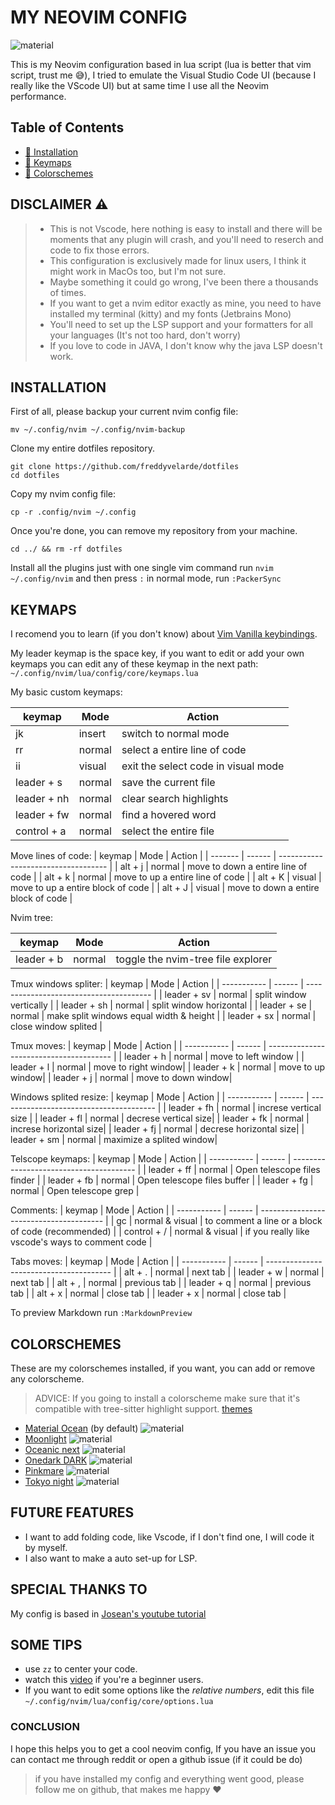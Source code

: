 <!-- <div align="center"> -->
<!--   <img src="../../.screenshots/nvim-gallery/nvim-logo.png" width="50" height="50" style="margin-bottom: 15px; margin-right: 10px "  /> -->
<!--   [> <h1>My Neovim config</h1> <] -->
<!-- ## </div> -->

<!-- Extensions for neovim: [Extensions](https://github.com/rockerBOO/awesome-neovim) -->

# MY NEOVIM CONFIG

![material](../../.screenshots/nvim-gallery/colorschemes/material-ocean.png)

This is my Neovim configuration based in lua script (lua is better that vim script, trust me :sweat_smile:), I tried to emulate the Visual Studio Code UI (because I really like the VScode UI) but at same time I use all the Neovim performance.

<!-- ### Why choose nvim? -->
<!--  -->
<!-- I choose neovim because I do love the idea to leave behind the mouse and always use the keyboard for everything (I am a big fan of mechanical keyboards :smile:) -->

<!-- Also you can make your nvim editor as minimal as you can or you can take your editor to the next level of customization and make incredible features with lua script, that's something that in VsCode or another text editor I can't do -->

## **Table of Contents**

- [:wrench: Installation](#installation)
- [:pushpin: Keymaps](#keymaps)
- [:pencil: Colorschemes](#colorschemes)
  <!-- - [:file_folder: Folder Structure](#folder-structure) -->

## DISCLAIMER :warning:

> - This is not Vscode, here nothing is easy to install and there will be moments that any plugin will crash, and you'll need to reserch and code to fix those errors.
> - This configuration is exclusively made for linux users, I think it might work in MacOs too, but I'm not sure.
> - Maybe something it could go wrong, I've been there a thousands of times.
> - If you want to get a nvim editor exactly as mine, you need to have installed my terminal (kitty) and my fonts (Jetbrains Mono)
> - You'll need to set up the LSP support and your formatters for all your languages (It's not too hard, don't worry)
> - If you love to code in JAVA, I don't know why the java LSP doesn't work.

## INSTALLATION

First of all, please backup your current nvim config file:

```shell
mv ~/.config/nvim ~/.config/nvim-backup
```

Clone my entire dotfiles repository.

```shell
git clone https://github.com/freddyvelarde/dotfiles
cd dotfiles
```

Copy my nvim config file:

```shell
cp -r .config/nvim ~/.config
```

Once you're done, you can remove my repository from your machine.

```shell
cd ../ && rm -rf dotfiles
```

Install all the plugins just with one single vim command run `nvim ~/.config/nvim` and then press `:` in normal mode, run `:PackerSync`

<!-- ## FEATURES -->
<!--  -->
<!-- - Session Project Manager -->
<!-- - Markdown live server -->
<!-- - LSP (support for many languages) -->
<!-- - Code autocompletation -->
<!-- - Colorschemes pre-installed with hightlighting support -->
<!-- - Hexadecimal color hightlighting (very useful for web develpers) -->

<!-- A. Built-in packages and commands -->
<!-- B. Modal interface -->
<!-- C. Customizable UI -->
<!-- D. Integration with plugins -->
<!-- E. Cross-platform compatibility -->
<!--  -->

<!-- ## Plugins -->
<!--  -->
<!-- You can add or remove all plugins you want in the next path `~/.config/nvim/lua/config/set-plugins.lua`. -->

<!-- A. Popular plugins -->
<!-- B. How to install plugins -->
<!-- C. How to manage plugins -->
<!--  -->

## KEYMAPS

I recomend you to learn (if you don't know) about [Vim Vanilla keybindings](https://gist.github.com/hansrajdas/6520d74ac3251552e66a76f2f32b4bdd).

My leader keymap is the space key, if you want to edit or add your own keymaps you can edit any of these keymap in the next path: `~/.config/nvim/lua/config/core/keymaps.lua`

My basic custom keymaps:

| keymap      | Mode   | Action                              |
| ----------- | ------ | ----------------------------------- |
| jk          | insert | switch to normal mode               |
| rr          | normal | select a entire line of code        |
| ii          | visual | exit the select code in visual mode |
| leader + s  | normal | save the current file               |
| leader + nh | normal | clear search highlights             |
| leader + fw | normal | find a hovered word                 |
| control + a | normal | select the entire file              |

Move lines of code:
| keymap | Mode | Action |
| ------- | ------ | ----------------------------------- |
| alt + j | normal | move to down a entire line of code |
| alt + k | normal | move to up a entire line of code |
| alt + K | visual | move to up a entire block of code |
| alt + J | visual | move to down a entire block of code |

Nvim tree:

| keymap     | Mode   | Action                             |
| ---------- | ------ | ---------------------------------- |
| leader + b | normal | toggle the nvim-tree file explorer |

Tmux windows spliter:
| keymap | Mode | Action |
| ----------- | ------ | --------------------------------------- |
| leader + sv | normal | split window vertically |
| leader + sh | normal | split window horizontal |
| leader + se | normal | make split windows equal width & height |
| leader + sx | normal | close window splited |

Tmux moves:
| keymap | Mode | Action |
| ----------- | ------ | --------------------------------------- |
| leader + h | normal | move to left window |
| leader + l | normal | move to right window|
| leader + k | normal | move to up window|
| leader + j | normal | move to down window|

Windows splited resize:
| keymap | Mode | Action |
| ----------- | ------ | --------------------------------------- |
| leader + fh | normal | increse vertical size |
| leader + fl | normal | decrese vertical size|
| leader + fk | normal | increse horizontal size|
| leader + fj | normal | decrese horizontal size|
| leader + sm | normal | maximize a splited window|

Telscope keymaps:
| keymap | Mode | Action |
| ----------- | ------ | --------------------------------------- |
| leader + ff | normal | Open telescope files finder |
| leader + fb | normal | Open telescope files buffer |
| leader + fg | normal | Open telescope grep |

Comments:
| keymap | Mode | Action |
| ----------- | ------ | --------------------------------------- |
| gc | normal & visual | to comment a line or a block of code (recommended) |
| control + / | normal & visual | if you really like vscode's ways to comment code |

Tabs moves:
| keymap | Mode | Action |
| ----------- | ------ | --------------------------------------- |
| alt + . | normal | next tab |
| leader + w | normal | next tab |
| alt + , | normal | previous tab |
| leader + q | normal | previous tab |
| alt + x | normal | close tab |
| leader + x | normal | close tab |

To preview Markdown run `:MarkdownPreview`

<!-- ### SURROUNDINGS -->
<!--  -->
<!-- It's easiest to explain with examples. Press cs"' inside: -->
<!-- `"Hello world!"` to change it to `'Hello world!'` -->
<!--  -->
<!-- > This is an external plugin if you want to know more, visit [this](https://github.com/tpope/vim-surround) -->
<!--  -->
<!-- Also if you want to surrounding a entire sentence you can select your sentence and press `"`, `'`, `{`, `[`, `(`Example: Select the sentence`hello world`in visual mode press " and you'll get`"hello world"` -->

<!-- ## LSP -->
<!--  -->
<!-- LSP (Languages protocol server) allows us to improve the coding performance, another tool like this is `nvim-coc` but I prefer to configure it by myself. -->
<!--  -->
<!-- ### How to install a programming language server? -->
<!--  -->
<!-- There's a tool called [Mason](https://github.com/williamboman/mason-lspconfig.nvim) that makes my life easier, Mason install a LSP, formatter, linter for a programming language for you. -->
<!-- you just need to setup the config for your favorite programming language and that's it. -->

## COLORSCHEMES

<!-- I got installed some colorschemes, you can remove or add your favorite colorscheme. -->

<!-- To switch colorschemes I have a python script that makes that easier called [pykitty](https://github.com/freddyvelarde/pykitty) -->

These are my colorschemes installed, if you want, you can add or remove any colorscheme.

> ADVICE: If you going to install a colorscheme make sure that it's compatible with tree-sitter highlight support. [themes](https://github.com/nvim-treesitter/nvim-treesitter/wiki/Colorschemes)

- [Material Ocean](https://github.com/marko-cerovac/material.nvim) (by default)
  ![material](../../.screenshots/nvim-gallery/colorschemes/material-ocean.png)
- [Moonlight](https://github.com/shaunsingh/moonlight.nvim)
  ![material](../../.screenshots/nvim-gallery/colorschemes/moonlight.png)
- [Oceanic next](https://github.com/mhartington/oceanic-next)
  ![material](../../.screenshots/nvim-gallery/colorschemes/oceanic.png)
- [Onedark DARK](https://github.com/olimorris/onedarkpro.nvim)
  ![material](../../.screenshots/nvim-gallery/colorschemes/onedark.png)
- [Pinkmare](https://github.com/Matsuuu/pinkmare)
  ![material](../../.screenshots/nvim-gallery/colorschemes/pinkmare.png)
- [Tokyo night](https://github.com/folke/tokyonight.nvim)
  ![material](../../.screenshots/nvim-gallery/colorschemes/tokyo.png)

## FUTURE FEATURES

- I want to add folding code, like Vscode, if I don't find one, I will code it by myself.
- I also want to make a auto set-up for LSP.

## SPECIAL THANKS TO

My config is based in [Josean's youtube tutorial](https://www.youtube.com/watch?v=vdn_pKJUda8&t=3659s)

## SOME TIPS

- use `zz` to center your code.
- watch this [video](https://www.youtube.com/watch?v=o4X8GU7CCSU&t=171s) if you're a beginner users.
- If you want to edit some options like the _relative numbers_, edit this file `~/.config/nvim/lua/config/core/options.lua`

### CONCLUSION

I hope this helps you to get a cool neovim config, If you have an issue you can contact me through reddit or open a github issue (if it could be do)

> if you have installed my config and everything went good, please follow me on github, that makes me happy :heart:

<!-- A. Default keybindings -->
<!-- B. How to customize keybindings -->
<!-- C. Keymaps for plugins -->
<!--  -->
<!-- V. Getting Started -->
<!-- A. Installation -->
<!-- B. Basic usage -->
<!-- C. Configuration -->
<!--  -->
<!-- VI. Conclusion -->
<!-- A. Summary of features -->
<!-- B. Comparison with other editors -->
<!-- C. Final thoughts -->
